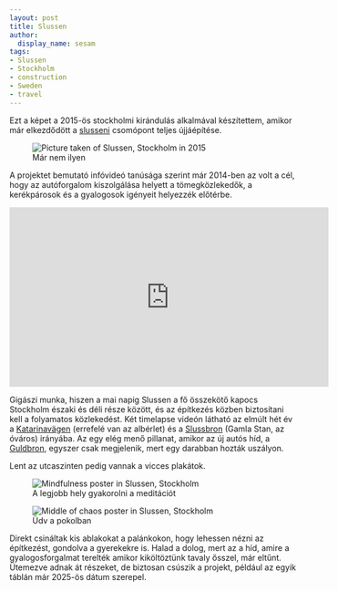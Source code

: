 ```yaml
---
layout: post
title: Slussen
author:
  display_name: sesam
tags:
- Slussen
- Stockholm
- construction
- Sweden
- travel
---
```

Ezt a képet a 2015-ös stockholmi kirándulás alkalmával készítettem, amikor már elkezdődött a [slusseni](https://en.wikipedia.org/wiki/Slussenområdet) csomópont teljes újjáépítése.

<figure><img src="{{ 'assets/images/slussen.jpeg' | relative_url }}" alt="Picture taken of Slussen, Stockholm in 2015"><figcaption>Már nem ilyen</figcaption></figure>

A projektet bemutató infóvideó tanúsága szerint már 2014-ben az volt a cél, hogy az autóforgalom kiszolgálása helyett a tömegközlekedők, a kerékpárosok és a gyalogosok igényeit helyezzék előtérbe.

<iframe width="560" height="315" src="https://www.youtube.com/embed/oqXHIG5Ffuk" title="YouTube video player" frameborder="0" allow="accelerometer; autoplay; clipboard-write; encrypted-media; gyroscope; picture-in-picture" allowfullscreen></iframe>

Gigászi munka, hiszen a mai napig Slussen a fő összekötő kapocs Stockholm északi és déli része között, és az építkezés közben biztosítani kell a folyamatos közlekedést. Két timelapse videón látható az elmúlt hét év a [Katarinavägen](https://www.youtube.com/watch?v=TYLRU8YoUzI) (errefelé van az albérlet) és a [Slussbron](https://www.youtube.com/watch?v=4GfiOCSfXUA) (Gamla Stan, az óváros) irányába. Az egy elég menő pillanat, amikor az új autós híd, a [Guldbron](https://en.wikipedia.org/wiki/Guldbron), egyszer csak megjelenik, mert egy darabban hozták uszályon.

Lent az utcaszinten pedig vannak a vicces plakátok.

<figure><img src="{{ '/assets/images/mindfulness.jpeg' | relative_url }}" alt="Mindfulness poster in Slussen, Stockholm"><figcaption>A legjobb hely gyakorolni a meditációt</figcaption></figure>

<figure><img src="{{ '/assets/images/center_of_chaos.jpeg' | relative_url }}" alt="Middle of chaos poster in Slussen, Stockholm"><figcaption>Üdv a pokolban</figcaption></figure>

Direkt csináltak kis ablakokat a palánkokon, hogy lehessen nézni az építkezést, gondolva a gyerekekre is. Halad a dolog, mert az a híd, amire a gyalogosforgalmat terelték amikor kiköltöztünk tavaly ősszel, már eltűnt. Ütemezve adnak át részeket, de biztosan csúszik a projekt, például az egyik táblán már 2025-ös dátum szerepel.